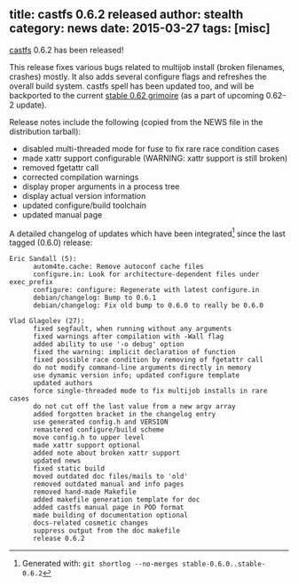 title: castfs 0.6.2 released
author: stealth
category: news
date: 2015-03-27
tags: [misc]
---

[castfs](/castfs) 0.6.2 has been released!

This release fixes various bugs related to multijob install (broken filenames, crashes) mostly. It also adds several configure flags and refreshes the overall build system.
castfs spell has been updated too, and will be backported to the current [stable 0.62 grimoire](/Grimoire/stable/0.62) (as a part of upcoming 0.62-2 update).

Release notes include the following (copied from the NEWS file in the distribution tarball):

- disabled multi-threaded mode for fuse to fix rare race condition cases
- made xattr support configurable (WARNING: xattr support is still broken)
- removed fgetattr call
- corrected compilation warnings
- display proper arguments in a process tree
- display actual version information
- updated configure/build toolchain
- updated manual page

A detailed changelog of updates which have been integrated[^0] since the last tagged (0.6.0) release:

```
Eric Sandall (5):
      autom4te.cache: Remove autoconf cache files
      configure.in: Look for architecture-dependent files under exec_prefix
      configure: configure: Regenerate with latest configure.in
      debian/changelog: Bump to 0.6.1
      debian/changelog: Fix old bump to 0.6.0 to really be 0.6.0

Vlad Glagolev (27):
      fixed segfault, when running without any arguments
      fixed warnings after compilation with -Wall flag
      added ability to use '-o debug' option
      fixed the warning: implicit declaration of function
      fixed possible race condition by removing of fgetattr call
      do not modify command-line arguments directly in memory
      use dynamic version info; updated configure template
      updated authors
      force single-threaded mode to fix multijob installs in rare cases
      do not cut off the last value from a new argv array
      added forgotten bracket in the changelog entry
      use generated config.h and VERSION
      remastered configure/build scheme
      move config.h to upper level
      made xattr support optional
      added note about broken xattr support
      updated news
      fixed static build
      moved outdated doc files/mails to 'old'
      removed outdated manual and info pages
      removed hand-made Makefile
      added makefile generation template for doc
      added castfs manual page in POD format
      made building of documentation optional
      docs-related cosmetic changes
      suppress output from the doc makefile
      release 0.6.2
```

[^0]: Generated with: `git shortlog --no-merges stable-0.6.0..stable-0.6.2`
